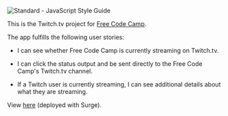 <img src="https://img.shields.io/badge/code_style-standard-brightgreen.svg" alt="Standard - JavaScript Style Guide"></a>

This is the Twitch.tv project for [Free Code Camp](https://freecodecamp.org).

The app fulfills the following user stories:

* I can see whether Free Code Camp is currently streaming on Twitch.tv.

* I can click the status output and be sent directly to the Free Code Camp's Twitch.tv channel.

* If a Twitch user is currently streaming, I can see additional details about what they are streaming.

View [here](http://twitchtvapi.surge.sh/) (deployed with Surge).
